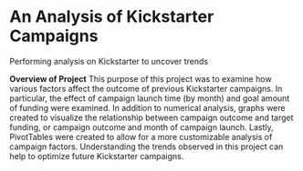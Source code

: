 # An Analysis of Kickstarter Campaigns
Performing analysis on Kickstarter to uncover trends

**Overview of Project** This purpose of this project was to examine how various factors affect the outcome of previous Kickstarter campaigns.  In particular, the effect of campaign launch time (by month) and goal amount of funding were examined.  In addition to numerical analysis, graphs were created to visualize the relationship between campaign outcome and target funding, or campaign outcome and month of campaign launch.  Lastly, PivotTables were created to allow for a more customizable analysis of campaign factors.  Understanding the trends observed in this project can help to optimize future Kickstarter campaigns.
